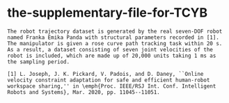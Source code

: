 # the-supplementary-file-for-TCYB
    The robot trajectory dataset is generated by the real seven-DOF robot named Franka Emika Panda with structural parameters recorded in [1]. The manipulator is given a rose curve path tracking task within 20 s. As a result, a dataset consisting of seven joint velocities of the robot is included, which are made up of 20,000 units taking 1 ms as the sampling period.

    [1] L. Joseph, J. K. Pickard, V. Padois, and D. Daney, ``Online velocity constraint adaptation for safe and efficient human-robot workspace sharing,'' in \emph{Proc. IEEE/RSJ Int. Conf. Intelligent Robots and Systems}, Mar. 2020, pp. 11045--11051.

